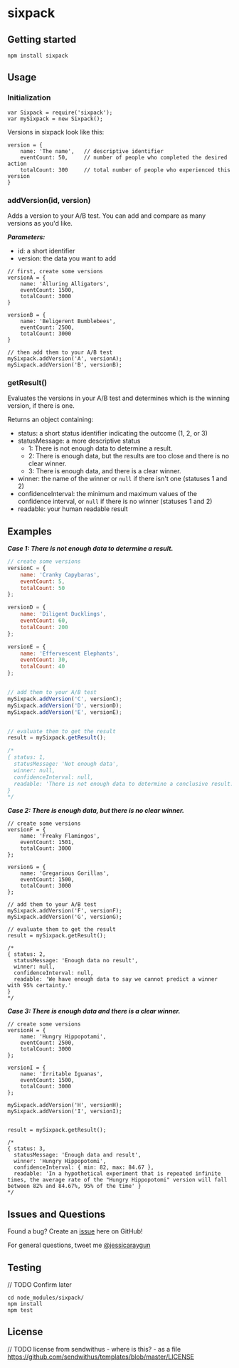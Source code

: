 sixpack
=======

## Getting started

```
npm install sixpack
```

## Usage

### Initialization

```
var Sixpack = require('sixpack');
var mySixpack = new Sixpack();
```

Versions in sixpack look like this:

```
version = {
	name: 'The name',	// descriptive identifier
	eventCount: 50,		// number of people who completed the desired action
	totalCount: 300 	// total number of people who experienced this version
}
```

### addVersion(id, version)

Adds a version to your A/B test. You can add and compare as many versions as you'd like.

***Parameters:***

 - id: a short identifier
 - version: the data you want to add

```
// first, create some versions
versionA = {
	name: 'Alluring Alligators',
	eventCount: 1500,
	totalCount: 3000
}

versionB = {
	name: 'Beligerent Bumblebees',
	eventCount: 2500,
	totalCount: 3000
}

// then add them to your A/B test
mySixpack.addVersion('A', versionA);
mySixpack.addVersion('B', versionB);

```

### getResult()

Evaluates the versions in your A/B test and determines which is the winning version, if there is one.

Returns an object containing:

 - status: a short status identifier indicating the outcome (1, 2, or 3)
 - statusMessage: a more descriptive status
   - 1: There is not enough data to determine a result.
   - 2: There is enough data, but the results are too close and there is no clear winner.
   - 3: There is enough data, and there is a clear winner.
 - winner: the name of the winner or `null` if there isn't one (statuses 1 and 2)
 - confidenceInterval: the minimum and maximum values of the confidence interval, or `null` if there is no winner (statuses 1 and 2)
 - readable: your human readable result

## Examples

***Case 1: There is not enough data to determine a result.***

``` js
// create some versions
versionC = {
	name: 'Cranky Capybaras',
	eventCount: 5,
	totalCount: 50
};

versionD = {
	name: 'Diligent Ducklings',
	eventCount: 60,
	totalCount: 200
};

versionE = {
	name: 'Effervescent Elephants',
	eventCount: 30,
	totalCount: 40
};


// add them to your A/B test
mySixpack.addVersion('C', versionC);
mySixpack.addVersion('D', versionD);
mySixpack.addVersion('E', versionE);


// evaluate them to get the result
result = mySixpack.getResult();

/*
{ status: 1,
  statusMessage: 'Not enough data',
  winner: null,
  confidenceInterval: null,
  readable: 'There is not enough data to determine a conclusive result.'
}
*/
```

***Case 2: There is enough data, but there is no clear winner.***

```
// create some versions
versionF = {
	name: 'Freaky Flamingos',
	eventCount: 1501,
	totalCount: 3000
};

versionG = {
	name: 'Gregarious Gorillas',
	eventCount: 1500,
	totalCount: 3000
};

// add them to your A/B test
mySixpack.addVersion('F', versionF);
mySixpack.addVersion('G', versionG);

// evaluate them to get the result
result = mySixpack.getResult();

/*
{ status: 2,
  statusMessage: 'Enough data no result',
  winner: null,
  confidenceInterval: null,
  readable: 'We have enough data to say we cannot predict a winner with 95% certainty.'
}
*/
```

***Case 3: There is enough data and there is a clear winner.***

```
// create some versions
versionH = {
	name: 'Hungry Hippopotami',
	eventCount: 2500,
	totalCount: 3000
};

versionI = {
	name: 'Irritable Iguanas',
	eventCount: 1500,
	totalCount: 3000
};

mySixpack.addVersion('H', versionH);
mySixpack.addVersion('I', versionI);


result = mySixpack.getResult();

/*
{ status: 3,
  statusMessage: 'Enough data and result',
  winner: 'Hungry Hippopotomi',
  confidenceInterval: { min: 82, max: 84.67 },
  readable: 'In a hypothetical experiment that is repeated infinite times, the average rate of the "Hungry Hippopotomi" version will fall between 82% and 84.67%, 95% of the time' }
*/
```


## Issues and Questions

Found a bug? Create an [issue](https://github.com/sendwithus/sixpack/issues) here on GitHub!

For general questions, tweet me [@jessicaraygun](https://twitter.com/jessicaraygun)

## Testing

// TODO Confirm later

```
cd node_modules/sixpack/
npm install
npm test
```
## License

// TODO license from sendwithus - where is this? - as a file
https://github.com/sendwithus/templates/blob/master/LICENSE
